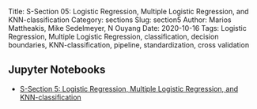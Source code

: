 Title: S-Section 05:  Logistic Regression, Multiple Logistic Regression, and KNN-classification
Category: sections
Slug: section5
Author: Marios Mattheakis, Mike Sedelmeyer, N Ouyang
Date: 2020-10-16
Tags:   Logistic Regression, Multiple Logistic Regression, classification, decision boundaries,  KNN-classification, pipeline, standardization, cross validation

## Jupyter Notebooks

- [S-Section 5: Logistic Regression, Multiple Logistic Regression, and KNN-classification ]({static}notebook/cs109a_section_5.ipynb)

